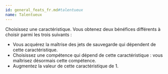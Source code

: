 ```yaml
---
id: general_feats_fr.md#talentueux
name: Talentueux
---
```


Choisissez une caractéristique. Vous obtenez deux bénéfices différents à choisir parmi les trois suivants :

* Vous acquérez la maîtrise des jets de sauvegarde qui dépendent de cette caractéristique.
* Choisissez une compétence qui dépend de cette caractéristique : vous maîtrisez désormais cette compétence.
* Augmentez la valeur de cette caractéristique de 1.

